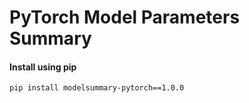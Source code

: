# PyTorch Model Parameters Summary

#### Install using pip
```
pip install modelsummary-pytorch==1.0.0
```

